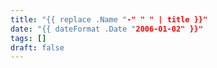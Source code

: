 ```yaml
---
title: "{{ replace .Name "-" " " | title }}"
date: "{{ dateFormat .Date "2006-01-02" }}"
tags: []
draft: false
---
```

